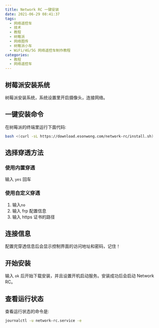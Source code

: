 ```yaml
---
title: Network RC 一键安装
date: 2021-06-29 08:41:37
tags:
  - 网络遥控车
  - 技术
  - 教程
  - 树莓派
  - 网络图传
  - 树莓派小车
  - WiFi/4G/5G 网络遥控车制作教程
categories:
  - 教程
  - 网络遥控车
---
```


## 树莓派安装系统

树莓派安装系统，系统设置里开启摄像头，连接网络。

## 一键安装命令

在树莓派的终端里运行下面代码:

```bash
bash <(curl -sL https://download.esonwong.com/network-rc/install.sh)
```

<!-- more -->

## 选择穿透方法

### 使用内置穿透

输入 `yes` 回车

### 使用自定义穿透

1. 输入`no`
2. 输入 frp 配置信息
3. 输入 https 证书的路径

## 连接信息

配置完穿透信息后会显示控制界面的访问地址和密码，记住！

## 开始安装

输入 `ok` 后开始下载安装，并且设置开机启动服务。安装成功后会启动 Network RC。

## 查看运行状态

查看运行状态的命令是:

```bash
journalctl -u network-rc.service -e
```
